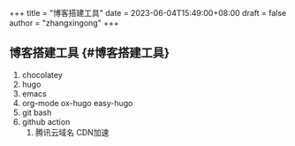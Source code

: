 +++
title = "博客搭建工具"
date = 2023-06-04T15:49:00+08:00
draft = false
author = "zhangxingong"
+++

## 博客搭建工具 {#博客搭建工具}

1.  chocolatey
2.  hugo
3.  emacs
4.  org-mode ox-hugo easy-hugo
5.  git bash
6.  github action
    1.  腾讯云域名 CDN加速
